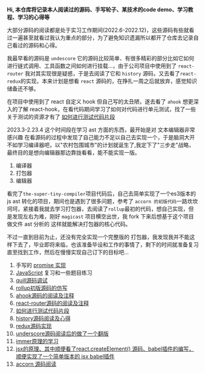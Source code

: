 **Hi, 本仓库将记录本人阅读过的源码、手写轮子、某技术的code demo、学习教程、学习的心得等**

大部分源码的阅读都是处于实习工作期间(2022.6-2022.12)，这些源码有些就看过一遍甚至就看过我认为重点的部分，为了避免知识遗漏所以都开了仓库去记录自己看过的源码和心得。

我最早看的源码是 `undescore` 它的源码比较简单、有很多精彩的部分比如它如何进行链式调用、工具函数之间如何进行挂载...，由于公司项目中使用到了 `react-router` 我对其实现很是疑惑，于是去阅读了它和 `history` 源码，又去看了`react-redux`的实现，本来计划是想看 `react` 源码的，在挣扎一周之后就放弃，感觉知识储备还不够。

在项目中使用到了 react 自定义 hook 但自己写的太丑陋，遂去看了 `ahook` 想更深入的了解 react-hook，在看代码期间学习了如何对代码进行单元测试，找了一些关于测试的资源才有了 [如何进行测试代码片段](https://github.com/xiaochengzi6/react-test-learn) 

2023.3-2.23.4 这个时间段在学习 ast 方面的东西，最开始是对 文本编辑器非常感兴趣 在看源码的过程中发现了自己能力不足以自己去实现一个，于是脑洞大开不如学习编译器吧，以"农村包围城市"的计划就诞生了,我定下了"三步走"战略，最终目的是想向编辑器那边靠拢看看，能不能实现一版。 

1. 编译器
2. 打包器
3. 编辑器


看完了`the-super-tiny-compiler`项目代码后，自己去简单实现了一个es3版本的 js ast 转化的项目，期间也是遇到了很多问题，参考了 `accorn 的初版代码`一路坎坎坷坷，紧接着我就去学习打包器，去阅读了`rollup`最初的代码，想自己实现，但是发现左右为难，刚好 `magicast` 项目横空出世，我 fork 下来后想基于这个项目做文件 ast 分析的 这样就能解决打包器的核心代码。

不过一直到目前为止，还没有完全实现一个完整版的 打包器，我发现我并不能这样下去了，毕业即将来临，也该准备毕设和工作的事情了，剩下的时间就准备复习直至找到工作，然后在慢慢实现自己订下的目标吧...

1. 手写的 [promise 实现](https://github.com/xiaochengzi6/Promise)
2. [JavaScript](https://github.com/xiaochengzi6/javascript-demo) 复习和一些题目练习
3. [quill源码调试](https://github.com/xiaochengzi6/quill-scource-code)
4. [rollup初版源码的仿写](https://github.com/xiaochengzi6/pack)
5. [ahook源码的阅读及注释](https://github.com/xiaochengzi6/rx-hook)
6. [react-router源码的阅读及注释](https://github.com/xiaochengzi6/mini-react-router)
7. [如何进行测试代码片段](https://github.com/xiaochengzi6/react-test-learn)
8. [history源码阅读及心得](https://github.com/xiaochengzi6/history)
9. [redux源码实现](https://github.com/xiaochengzi6/react-redux-demo)
10. [underscore源码阅读后的做了一个翻版](https://github.com/xiaochengzi6/rx-utils)
11. [immer原理的学习](https://github.com/xiaochengzi6/immer-tiny)
12. [jsx的原理、其中顺便看了react.createElement() 源码、babel插件的编写，顺便实现了一个简单版本的 jsx babel插件](https://github.com/xiaochengzi6/jsx)
13. [accorn 源码阅读](https://github.com/xiaochengzi6/rx-acorn)
